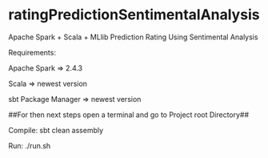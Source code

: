 # ratingPredictionSentimentalAnalysis
Apache Spark + Scala + MLlib Prediction Rating Using Sentimental Analysis

Requirements:
  
  Apache Spark => 2.4.3
  
  Scala => newest version
  
  sbt Package Manager => newest version
  
##For then next steps open a terminal and go to Project root Directory##


Compile:
  sbt clean assembly


Run:
  ./run.sh
